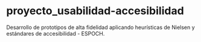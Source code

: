 # proyecto_usabilidad-accesibilidad
Desarrollo de prototipos de alta fidelidad aplicando heurísticas de Nielsen y estándares de accesibilidad - ESPOCH.
